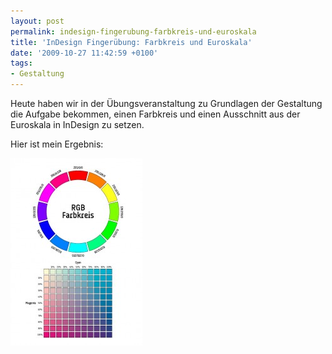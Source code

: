 ```yaml
---
layout: post
permalink: indesign-fingerubung-farbkreis-und-euroskala
title: 'InDesign Fingerübung: Farbkreis und Euroskala'
date: '2009-10-27 11:42:59 +0100'
tags:
- Gestaltung
---
```

<p>Heute haben wir in der Übungsveranstaltung zu Grundlagen der Gestaltung die Aufgabe bekommen, einen Farbkreis und einen Ausschnitt aus der Euroskala in InDesign zu setzen.</p>
<p>Hier ist mein Ergebnis:</p>
<p><a href="/uploads/2009/10/P04-Farbkreise-und-Euroskala.jpg"><img src="/uploads/2009/10/P04-Farbkreise-und-Euroskala-211x300.jpg" alt="P04 - Farbkreise und Euroskala" title="P04 - Farbkreise und Euroskala" width="211" height="300" class="aligncenter size-medium wp-image-50" /></a></p>
